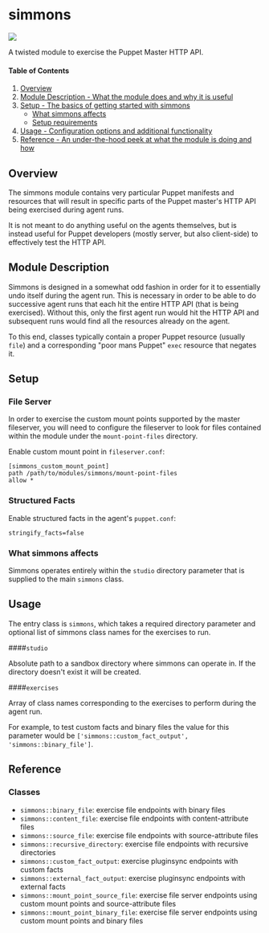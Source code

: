 # simmons
<img src="http://worth1000.s3.amazonaws.com/submissions/20025500/20025890_1d13_625x1000.jpg" />

A twisted module to exercise the Puppet Master HTTP API.

#### Table of Contents

1. [Overview](#overview)
2. [Module Description - What the module does and why it is useful](#module-description)
3. [Setup - The basics of getting started with simmons](#setup)
    * [What simmons affects](#what-simmons-affects)
    * [Setup requirements](#setup-requirements)
4. [Usage - Configuration options and additional functionality](#usage)
5. [Reference - An under-the-hood peek at what the module is doing and how](#reference)

## Overview

The simmons module contains very particular Puppet manifests and resources that
will result in specific parts of the Puppet master's HTTP API being exercised
during agent runs.

It is not meant to do anything useful on the agents themselves, but is instead
useful for Puppet developers (mostly server, but also client-side) to
effectively test the HTTP API.

## Module Description

Simmons is designed in a somewhat odd fashion in order for it to essentially
undo itself during the agent run. This is necessary in order to be able to do
successive agent runs that each hit the entire HTTP API (that is being exercised).
Without this, only the first agent run would hit the HTTP API and subsequent
runs would find all the resources already on the agent.

To this end, classes typically contain a proper Puppet resource (usually `file`)
and a corresponding "poor mans Puppet" `exec` resource that negates it.

## Setup

### File Server

In order to exercise the custom mount points supported by the master fileserver,
you will need to configure the fileserver to look for files contained within
the module under the `mount-point-files` directory.

Enable custom mount point in `fileserver.conf`:
```
[simmons_custom_mount_point]
path /path/to/modules/simmons/mount-point-files
allow *
```

### Structured Facts

Enable structured facts in the agent's `puppet.conf`:
```
stringify_facts=false
```

### What simmons affects

Simmons operates entirely within the `studio` directory parameter that is
supplied to the main `simmons` class.

## Usage

The entry class is `simmons`, which takes a required directory parameter and
optional list of simmons class names for the exercises to run.

####`studio`

Absolute path to a sandbox directory where simmons can operate in.
If the directory doesn't exist it will be created.

####`exercises`

Array of class names corresponding to the exercises to perform during the agent
run.

For example, to test custom facts and binary files the value for this parameter
would be `['simmons::custom_fact_output', 'simmons::binary_file']`.

## Reference

### Classes

* `simmons::binary_file`: exercise file endpoints with binary files
* `simmons::content_file`: exercise file endpoints with content-attribute files
* `simmons::source_file`: exercise file endpoints with source-attribute files
* `simmons::recursive_directory`: exercise file endpoints with recursive directories
* `simmons::custom_fact_output`: exercise pluginsync endpoints with custom facts
* `simmons::external_fact_output`: exercise pluginsync endpoints with external facts
* `simmons::mount_point_source_file`: exercise file server endpoints using custom
mount points and source-attribute files
* `simmons::mount_point_binary_file`: exercise file server endpoints using custom
mount points and binary files
